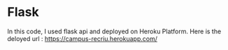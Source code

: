# Flask

In this code, I used flask api and deployed on Heroku Platform.
Here is the deloyed url : https://campus-recriu.herokuapp.com/

